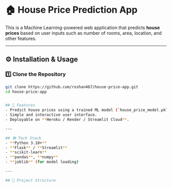 # 🏠 House Price Prediction App

This is a Machine Learning-powered web application that predicts **house prices** based on user inputs such as number of rooms, area, location, and other features.


---

## ⚙️ Installation & Usage

### 1️⃣ Clone the Repository
```bash
git clone https://github.com/roshan467/house-price-app.git
cd house-price-app


## 🚀 Features
- Predict house prices using a trained ML model (`house_price_model.pkl`).
- Simple and interactive user interface.
- Deployable on **Heroku / Render / Streamlit Cloud**.

---

## 🛠️ Tech Stack
- **Python 3.10+**
- **Flask** / **Streamlit**
- **scikit-learn**
- **pandas**, **numpy**
- **joblib** (for model loading)

---

## 📂 Project Structure
